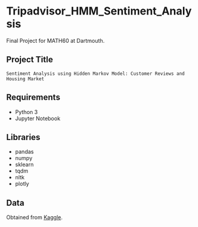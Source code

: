 # Tripadvisor_HMM_Sentiment_Analysis
Final Project for MATH60 at Dartmouth.

## Project Title
`Sentiment Analysis using Hidden Markov Model: Customer Reviews and Housing Market`

## Requirements
* Python 3
* Jupyter Notebook

## Libraries
* pandas
* numpy
* sklearn
* tqdm
* nltk 
* plotly


## Data
Obtained from [Kaggle](https://www.kaggle.com/datasets/andrewmvd/trip-advisor-hotel-reviews).
